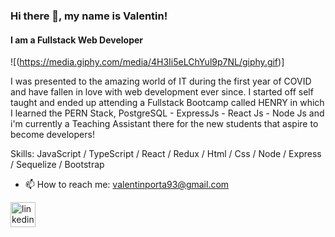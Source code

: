 ### Hi there 👋, my name is Valentin!
#### I am a Fullstack Web Developer
![(https://media.giphy.com/media/4H3Ii5eLChYul9p7NL/giphy.gif)]

I was presented to the amazing world of IT during the first year of COVID and have fallen in love with web development ever since. I started off self taught and ended up attending a Fullstack Bootcamp called HENRY in which I learned the PERN Stack, PostgreSQL - ExpressJs - React Js - Node Js and i'm currently a Teaching Assistant there for the new students that aspire to become developers!

Skills: JavaScript / TypeScript / React / Redux / Html / Css / Node / Express / Sequelize / Bootstrap

- 📫 How to reach me: valentinporta93@gmail.com 


[<img src='https://cdn.jsdelivr.net/npm/simple-icons@3.0.1/icons/linkedin.svg' alt='linkedin' height='40'>](https://www.linkedin.com/in/https://www.linkedin.com/in/valentin-porta//)  


